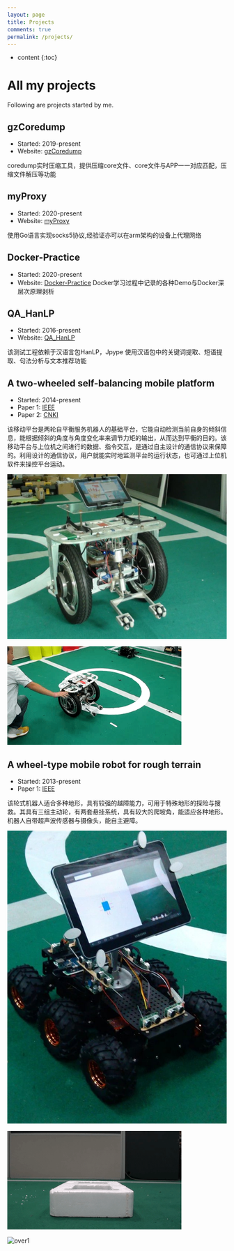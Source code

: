 ```yaml
---
layout: page
title: Projects
comments: true
permalink: /projects/
---
```


* content
{:toc}

# All my projects
Following are projects started by me. 

## gzCoredump
* Started: 2019-present
* Website: [gzCoredump](https://github.com/lbbxsxlz/gzCoredump)

coredump实时压缩工具，提供压缩core文件、core文件与APP一一对应匹配，压缩文件解压等功能
 

## myProxy
* Started: 2020-present
* Website: [myProxy](https://github.com/lbbxsxlz/myProxy)

使用Go语言实现socks5协议,经验证亦可以在arm架构的设备上代理网络


## Docker-Practice
* Started: 2020-present
* Website: [Docker-Practice](https://github.com/lbbxsxlz/Docker-Practice)
Docker学习过程中记录的各种Demo与Docker深层次原理剥析


## QA_HanLP
* Started: 2016-present
* Website: [QA_HanLP](https://github.com/lbbxsxlz/QA_HanLP)

该测试工程依赖于汉语言包HanLP，Jpype 使用汉语包中的关键词提取、短语提取、句法分析与文本推荐功能


## A two-wheeled self-balancing mobile platform
* Started: 2014-present
* Paper 1: [IEEE](https://ieeexplore.ieee.org/abstract/document/6359467)
* Paper 2: [CNKI](https://kns.cnki.net/KCMS/detail/detail.aspx?dbcode=CMFD&dbname=CMFD201401&filename=1014151516.nh&v=MDE0MjRSN3FmWU9kcUZDdmxVN3pMVkYyNkdySzlIOVROcVpFYlBJUjhlWDFMdXhZUzdEaDFUM3FUcldNMUZyQ1U=)

该移动平台是两轮自平衡服务机器人的基础平台，它能自动检测当前自身的倾斜信息，能根据倾斜的角度与角度变化率来调节力矩的输出，从而达到平衡的目的。该移动平台与上位机之间进行的数据、指令交互，是通过自主设计的通信协议来保障的。利用设计的通信协议，用户就能实时地监测平台的运行状态，也可通过上位机软件来操控平台运动。  

![s-b-r](https://github.com/lbbxsxlz/lbbxsxlz.github.io/raw/master/images/blog/Virtual-oscilloscope/self-balance-robot.jpg)

![self-balance](https://github.com/lbbxsxlz/lbbxsxlz.github.io/raw/master/images/blog/Virtual-oscilloscope/n-balance.gif)


## A wheel-type mobile robot for rough terrain
* Started: 2013-present
* Paper 1: [IEEE](https://ieeexplore.ieee.org/document/6491038)

该轮式机器人适合多种地形，具有较强的越障能力，可用于特殊地形的探险与搜救。其具有三组主动轮，有两套悬挂系统，具有较大的爬坡角，能适应各种地形。机器人自带超声波传感器与摄像头，能自主避障。

![wrt](https://github.com/lbbxsxlz/lbbxsxlz.github.io/raw/master/images/blog/Virtual-oscilloscope/wrt.jpg)

![over](https://github.com/lbbxsxlz/lbbxsxlz.github.io/raw/master/images/blog/Virtual-oscilloscope/over.gif)

![over1](https://github.com/lbbxsxlz/lbbxsxlz.github.io/raw/master/images/blog/Virtual-oscilloscope/over1.gif)
